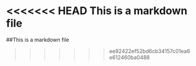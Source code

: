 <<<<<<< HEAD
This is a markdown file
=======
##This is a markdown file
>>>>>>> ee92422ef52bd6cb34157c01ea6e612460ba0488
